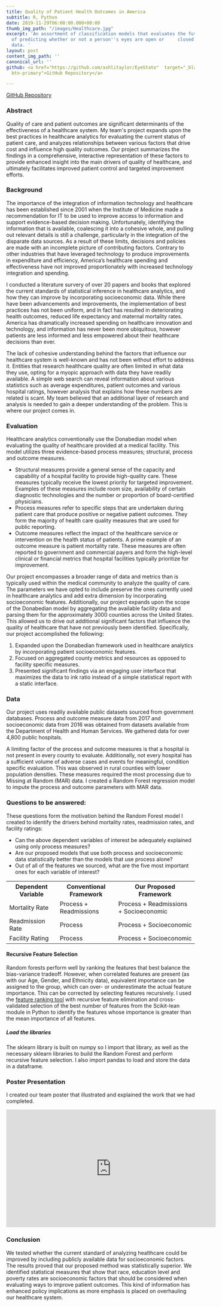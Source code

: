 ```yaml
---
title: Quality of Patient Health Outcomes in America
subtitle: R, Python
date: 2019-11-29T06:00:00.000+00:00
thumb_img_path: "/images/Healthcare.jpg"
excerpt: 'An assortment of classification models that evaluates the future potential
  of predicting whether or not a person''s eyes are open or     closed using EEG sensor
  data. '
layout: post
content_img_path: ''
canonical_url: ''
github: <a href="https://github.com/ashlitaylor/EyeState"  target="_blank" class="btn
  btn-primary">GitHub Repository</a>

---
```

<a href="https://github.com/ashlitaylor/HealthCare" target="_blank" class="btn btn-primary">GitHub Repository</a>


### Abstract
Quality of care and patient outcomes are significant determinants of the effectiveness of a healthcare system. My team's project expands upon the best practices in healthcare analytics for evaluating the current status of patient care, and analyzes relationships between various factors that drive cost and influence high quality outcomes. Our project summarizes the findings in a comprehensive, interactive representation of these factors to provide enhanced insight into the main drivers of quality of healthcare, and ultimately facilitates improved patient control and targeted improvement efforts.

### Background

The importance of the integration of information technology and healthcare has been established since 2001 when the Institute of Medicine made a recommendation for IT to be used to improve access to information and support evidence-based decision making. Unfortunately, identifying the information that is available, coalescing it into a cohesive whole, and pulling out relevant details is still a challenge, particularly in the integration of the disparate data sources. As a result of these limits, decisions and policies are made with an incomplete picture of contributing factors. Contrary to other industries that have leveraged technology to produce improvements in expenditure and efficiency, America’s healthcare spending and effectiveness have not improved proportionately with increased technology integration and spending.

I conducted a literature survery of over 20 papers and books that explored the current standards of statistical inference in healthcare analytics, and how they can improve by incorporating socioeconomic data. While there have been advancements and improvements, the implementation of best practices has not been uniform, and in fact has resulted in deteriorating health outcomes, reduced life expectancy and maternal mortality rates. America has dramatically increased spending on healthcare innovation and technology, and information has never been more ubiquitous, however patients are less informed and less empowered about their healthcare decisions than ever. 

The lack of cohesive understanding behind the factors that influence our healthcare system is well-known and has not been without effort to address it. Entities that research healthcare quality are often limited in what data they use, opting for a myopic approach with data they have readily available. A simple web search can reveal information about various statistics such as average expenditures, patient outcomes and various hospital ratings, however analysis that explains how these numbers are related is scant. My team believed that an additional layer of research and analysis is needed to gain a deeper understanding of the problem. This is where our project comes in. 

### Evaluation

Healthcare analytics conventionally use the Donabedian model when evaluating the quality of healthcare provided at a medical facility. This model utilizes three evidence-based process measures; structural, process and outcome measures.

- Structural measures provide a general sense of the capacity and capability of a hospital facility to provide high-quality care. These measures typically receive the lowest priority for targeted improvement. Examples of these measures include room size, availability of certain diagnostic technologies and the number or proportion of board-certified physicians.
- Process measures refer to specific steps that are undertaken during patient care that produce positive or negative patient outcomes. They form the majority of health care quality measures that are used for public reporting.
- Outcome measures reflect the impact of the healthcare service or intervention on the health status of patients. A prime example of an outcome measure is patient mortality rate. These measures are often reported to government and commercial payers and form the high-level clinical or financial metrics that hospital facilities typically prioritize for improvement.

Our project encompasses a broader range of data and metrics than is typically used within the medical community to analyze the quality of care. The parameters we have opted to include preserve the ones currently used in healthcare analytics and add extra dimension by incorporating socioeconomic features. Additionally, our project expands upon the scope of the Donabedian model by aggregating the available facility data and parsing them for the approximately 3000 counties across the United States. This allowed us to drive out additional significant factors that influence the quality of healthcare that have not previously been identified. Specifically, our project accomplished the following: 

1. Expanded upon the Donabedian framework used in healthcare analytics by incorporating patient socioeconomic features.
2. Focused on aggregated county metrics and resources as opposed to facility specific measures.
3. Presented significant findings via an engaging user interface that maximizes the data to ink ratio instead of a simple statistical report with a static interface.


### Data 

Our project uses readily available public datasets sourced from government databases. Process and outcome measure data from 2017 and socioeconomic data from 2016 was obtained from datasets available from the Department of Health and Human Services. We gathered data for over 4,800 public hospitals.

A limiting factor of the process and outcome measures is that a hospital is not present in every county to evaluate. Additionally, not every hospital has a sufficient volume of adverse cases and events for meaningful, condition specific evaluation. This was observed in rural counties with lower population densities. These measures required the most processing due to Missing at Random (MAR) data. I created a Random Forest regression model to impute the process and outcome parameters with MAR data.



### Questions to be answered:
These questions form the motivation behind the Random Forest model I created to identify the drivers behind mortality rates, readmission rates, and facility ratings:
* Can the above dependent variables of interest be adequately explained using only process measures?
* Are our proposed models that use both process and socioeconomic data statistically better than the models that use process alone?
* Out of all of the features we sourced, what are the five most important ones for each variable of interest?

<table>
    <tr>
        <th>Dependent Variable</th><th>Conventional Framework</th><th>Our Proposed Framework</th>
    </tr>
    <tr>
        <td>Mortality Rate</td><td>Process + Readmissions</td><td>Process + Readmissions + Socioeconomic</td>
    </tr>
    <tr>
        <td>Readmission Rate</td><td>Process</td><td>Process + Socioeconomic</td>
    </tr>
    <tr>
        <td>Facility Rating</td><td>Process</td><td>Process + Socioeconomic</td>
    </tr>
</table>

#### Recursive Feature Selection
Random forests perform well by ranking the features that best balance the bias-variance tradeoff. However, when correlated features are present (as with our Age, Gender, and Ethnicity data), equivalent importance can be assigned to the group, which can over- or underestimate the actual feature importance. This can be corrected by selecting features recursively. I used the [feature ranking tool](https://scikit-learn.org/stable/modules/generated/sklearn.feature_selection.RFECV.html#sklearn.feature_selection.RFECV) with recursive feature elimination and cross-validated selection of the best number of features from the Scikit-lean module in Python to identify the features whose importance is greater than the mean importance of all features.

##### Load the libraries
The sklearn library is built on numpy so I import that library, as well as the necessary sklearn libraries to build the Random Forest and perform recursive feature selection. I also import pandas to load and store the data in a dataframe. 


### Poster Presentation
I created our team poster that illustrated and explained the work that we had completed. 

<iframe width="560" height="315" src="https://www.youtube.com/embed/7-og9-yht2w" frameborder="0" allow="accelerometer; autoplay; encrypted-media; gyroscope; picture-in-picture" allowfullscreen></iframe>

### Conclusion 

We tested whether the current standard of analyzing healthcare could be improved by including publicly available data for socioeconomic factors. The results proved that our proposed method was statistically superior. We identified statistical measures that show that race, education level and poverty rates are socioeconomic factors that should be considered when evaluating ways to improve patient outcomes. This kind of information has enhanced policy implications as more emphasis is placed on overhauling our healthcare system.